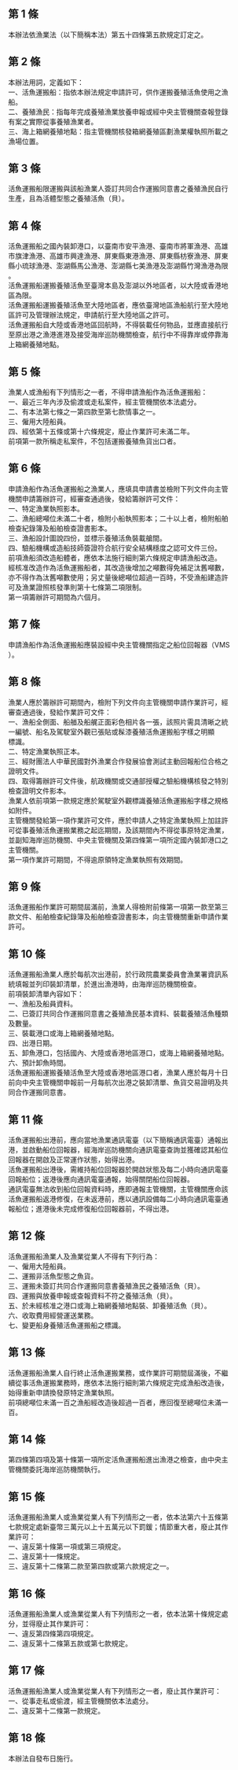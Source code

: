 第 1 條
-------
本辦法依漁業法（以下簡稱本法）第五十四條第五款規定訂定之。

第 2 條
-------
本辦法用詞，定義如下：  
一、活魚運搬船：指依本辦法規定申請許可，供作運搬養殖活魚使用之漁  
    船。  
二、養殖漁民：指每年完成養殖漁業放養申報或經中央主管機關查報登錄  
    有案之實際從事養殖漁業者。  
三、海上箱網養殖地點：指主管機關核發箱網養殖區劃漁業權執照所載之  
    漁場位置。

第 3 條
-------
活魚運搬船限運搬與該船漁業人簽訂共同合作運搬同意書之養殖漁民自行  
生產，且為活體型態之養殖活魚（貝）。

第 4 條
-------
活魚運搬船之國內裝卸港口，以臺南市安平漁港、臺南市將軍漁港、高雄  
市旗津漁港、高雄市興達漁港、屏東縣東港漁港、屏東縣枋寮漁港、屏東  
縣小琉球漁港、澎湖縣馬公漁港、澎湖縣七美漁港及澎湖縣竹灣漁港為限  
。  
活魚運搬船運搬養殖活魚至臺灣本島及澎湖以外地區者，以大陸或香港地  
區為限。  
活魚運搬船運搬養殖活魚至大陸地區者，應依臺灣地區漁船航行至大陸地  
區許可及管理辦法規定，申請航行至大陸地區之許可。  
活魚運搬船自大陸或香港地區回航時，不得裝載任何物品，並應直接航行  
至原出港之漁港進港及接受海岸巡防機關檢查，航行中不得靠岸或停靠海  
上箱網養殖地點。

第 5 條
-------
漁業人或漁船有下列情形之一者，不得申請漁船作為活魚運搬船：  
一、最近三年內涉及偷渡或走私案件，經主管機關依本法處分。  
二、有本法第七條之一第四款至第七款情事之一。  
三、僱用大陸船員。  
四、經依第十五條或第十六條規定，廢止作業許可未滿二年。  
前項第一款所稱走私案件，不包括運搬養殖魚貨出口者。

第 6 條
-------
申請漁船作為活魚運搬船之漁業人，應填具申請書並檢附下列文件向主管  
機關申請籌辦許可，經審查通過後，發給籌辦許可文件：  
一、特定漁業執照影本。  
二、漁船總噸位未滿二十者，檢附小船執照影本；二十以上者，檢附船舶  
    檢查紀錄簿及船舶檢查證書影本。  
三、漁船設計圖說四份，並標示養殖活魚裝載艙間。  
四、驗船機構或造船技師簽證符合航行安全結構穩度之認可文件三份。  
前項漁船須改造船體者，應依本法施行細則第六條規定申請漁船改造。  
經核准改造作為活魚運搬船者，其改造後增加之噸數得免補足汰舊噸數，  
亦不得作為汰舊噸數使用；另丈量後總噸位超過一百時，不受漁船建造許  
可及漁業證照核發準則第十七條第二項限制。  
第一項籌辦許可期間為六個月。

第 7 條
-------
申請漁船作為活魚運搬船應裝設經中央主管機關指定之船位回報器（VMS  
）。

第 8 條
-------
漁業人應於籌辦許可期間內，檢附下列文件向主管機關申請作業許可，經  
審查通過後，發給作業許可文件：  
一、漁船全側面、船艏及船艉正面彩色相片各一張，該照片需具清晰之統  
    一編號、船名及駕駛室外觀已張貼或髹漆養殖活魚運搬船字樣之明顯  
    標識。  
二、特定漁業執照正本。  
三、經財團法人中華民國對外漁業合作發展協會測試主動回報船位合格之  
    證明文件。  
四、取得籌辦許可文件後，航政機關或交通部授權之驗船機構核發之特別  
    檢查證明文件影本。  
漁業人依前項第一款規定應於駕駛室外觀標識養殖活魚運搬船字樣之規格  
如附件。  
主管機關發給第一項作業許可文件，應於申請人之特定漁業執照上加註許  
可從事養殖活魚運搬業務之起迄期間，及該期間內不得從事原特定漁業，  
並副知海岸巡防機關、中央主管機關及第四條第一項所定國內裝卸港口之  
主管機關。  
第一項作業許可期間，不得逾原領特定漁業執照有效期間。

第 9 條
-------
活魚運搬船作業許可期間屆滿前，漁業人得檢附前條第一項第一款至第三  
款文件、船舶檢查紀錄簿及船舶檢查證書影本，向主管機關重新申請作業  
許可。

第 10 條
--------
活魚運搬船漁業人應於每航次出港前，於行政院農業委員會漁業署資訊系  
統填報並列印裝卸清單，於進出漁港時，由海岸巡防機關檢查。  
前項裝卸清單內容如下：  
一、漁船及船員資料。  
二、已簽訂共同合作運搬同意書之養殖漁民基本資料、裝載養殖活魚種類  
    及數量。  
三、裝載港口或海上箱網養殖地點。  
四、出港日期。  
五、卸魚港口，包括國內、大陸或香港地區港口，或海上箱網養殖地點。  
六、預計卸魚時間。  
活魚運搬船運搬養殖活魚至大陸或香港地區港口者，漁業人應於每月十日  
前向中央主管機關申報前一月每航次出港之裝卸清單、魚貨交易證明及共  
同合作運搬同意書。

第 11 條
--------
活魚運搬船出港前，應向當地漁業通訊電臺（以下簡稱通訊電臺）通報出  
港，並啟動船位回報器，經海岸巡防機關向通訊電臺查詢並獲確認其船位  
回報器在開啟及正常運作狀態，始得出港。  
活魚運搬船出港後，需維持船位回報器於開啟狀態及每二小時向通訊電臺  
回報船位；返港後應向通訊電臺通報，始得關閉船位回報器。  
通訊電臺無法收到船位回報資料時，應即通報主管機關，主管機關應命該  
活魚運搬船返港修復，在未返港前，應以通訊設備每二小時向通訊電臺通  
報船位；進港後未完成修復船位回報器前，不得出港。

第 12 條
--------
活魚運搬船漁業人及漁業從業人不得有下列行為：  
一、僱用大陸船員。  
二、運搬非活魚型態之魚貨。  
三、運搬未簽訂共同合作運搬同意書養殖漁民之養殖活魚（貝）。  
四、運搬與放養申報或查報資料不符之養殖活魚（貝）。  
五、於未經核准之港口或海上箱網養殖地點裝、卸養殖活魚（貝）。  
六、收取費用經營運送業務。  
七、變更船身養殖活魚運搬船之標識。

第 13 條
--------
活魚運搬船漁業人自行終止活魚運搬業務，或作業許可期間屆滿後，不繼  
續從事活魚運搬業務時，應依本法施行細則第六條規定完成漁船改造後，  
始得重新申請換發原特定漁業執照。  
前項總噸位未滿一百之漁船經改造後超過一百者，應回復至總噸位未滿一  
百。

第 14 條
--------
第四條第四項及第十條第一項所定活魚運搬船進出漁港之檢查，由中央主  
管機關委託海岸巡防機關執行。

第 15 條
--------
活魚運搬船漁業人或漁業從業人有下列情形之一者，依本法第六十五條第  
七款規定處新臺幣三萬元以上十五萬元以下罰鍰；情節重大者，廢止其作  
業許可：  
一、違反第十條第一項或第三項規定。  
二、違反第十一條規定。  
三、違反第十二條第二款至第四款或第六款規定之一。

第 16 條
--------
活魚運搬船漁業人或漁業從業人有下列情形之一者，依本法第十條規定處  
分，並得廢止其作業許可：  
一、違反第四條第四項規定。  
二、違反第十二條第五款或第七款規定。

第 17 條
--------
活魚運搬船漁業人或漁業從業人有下列情形之一者，廢止其作業許可：  
一、從事走私或偷渡，經主管機關依本法處分。  
二、違反第十二條第一款規定。

第 18 條
--------
本辦法自發布日施行。

